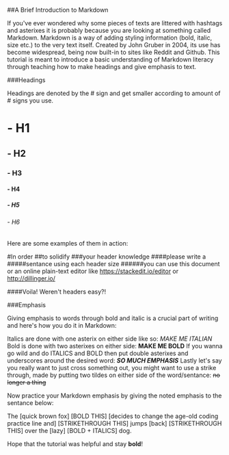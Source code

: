 ##A Brief Introduction to Markdown

If you've ever wondered why some pieces of texts are littered with hashtags and asterixes it is probably
because you are looking at something called Markdown. Markdown is a way of adding styling information (bold, italic, size etc.)
to the very text itself. Created by John Gruber in 2004, its use has become widespread, being now built-in to sites like 
Reddit and Github. This tutorial is meant to introduce a basic understanding of Markdown literacy through teaching how to 
make headings and give emphasis to text.

###Headings

Headings are denoted by the # sign and get smaller according to amount of # signs you use.

# - H1
## - H2
### - H3
#### - H4
##### - H5
###### - H6


Here are some examples of them in action:

#In order
##to solidify
###your header knowledge
####please write a
#####sentance using each header size
######you can use this document or an online plain-text editor like https://stackedit.io/editor or http://dillinger.io/

####Voila! Weren't headers easy?!

###Emphasis

Giving emphasis to words through bold and italic is a crucial part of writing and here's how you do it in Markdown:

Italics are done with one asterix on either side like so: *MAKE ME ITALIAN*
Bold is done with two asterixes on either side: **MAKE ME BOLD**
If you wanna go wild and do ITALICS and BOLD then put double asterixes and underscores around the desired word: **_SO MUCH EMPHASIS_**
Lastly let's say you really want to just cross something out, you might want to use a strike through,
made by putting two tildes on either side of the word/sentance: ~~no longer a thing~~

Now practice your Markdown emphasis by giving the noted emphasis to the sentance below:

The [quick brown fox] [BOLD THIS] [decides to change the age-old coding practice line and] [STRIKETHROUGH THIS] jumps 
[back] [STRIKETHROUGH THIS] over the [lazy] [BOLD + ITALICS] dog.

Hope that the tutorial was helpful and stay **bold**!

